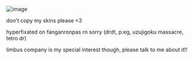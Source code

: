 ![image](https://github.com/user-attachments/assets/4d40672d-2fd0-4bb0-94db-4c3789c83417) 

don't copy my skins please <3

hyperfixated on fanganronpas rn sorry (drdt, p:eg, uzujigoku massacre, tetro dr)

limbus company is my special interest though, please talk to me about it!!
<!--
**fourhundredroses/fourhundredroses** is a ✨ _special_ ✨ repository because its `README.md` (this file) appears on your GitHub profile.

Here are some ideas to get you started:

- 🔭 I’m currently working on ...
- 🌱 I’m currently learning ...
- 👯 I’m looking to collaborate on ...
- 🤔 I’m looking for help with ...
- 💬 Ask me about ...
- 📫 How to reach me: ...
- 😄 Pronouns: ...
- ⚡ Fun fact: ...
-->

